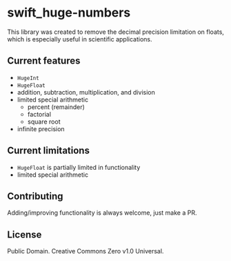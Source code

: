 # swift_huge-numbers

This library was created to remove the decimal precision limitation on floats, which is especially useful in scientific applications.

## Current features
- `HugeInt`
- `HugeFloat`
- addition, subtraction, multiplication, and division
- limited special arithmetic
  - percent (remainder)
  - factorial
  - square root
- infinite precision

## Current limitations
- `HugeFloat` is partially limited in functionality
- limited special arithmetic

## Contributing
Adding/improving functionality is always welcome, just make a PR.

## License
Public Domain. Creative Commons Zero v1.0 Universal.
